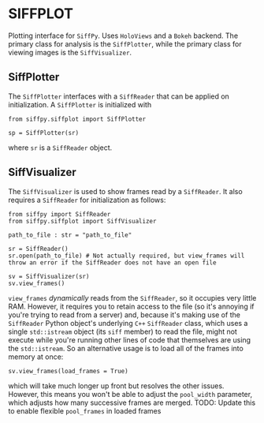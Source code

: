 # SIFFPLOT

Plotting interface for `SiffPy`. Uses `HoloViews` and a `Bokeh` backend. The primary class for analysis is the `SiffPlotter`,
while the primary class for viewing images is the `SiffVisualizer`.

## SiffPlotter

The `SiffPlotter` interfaces with a `SiffReader` that can be applied on initialization. A `SiffPlotter` is initialized with
```
from siffpy.siffplot import SiffPlotter

sp = SiffPlotter(sr)
```

where `sr` is a `SiffReader` object.

## SiffVisualizer

The `SiffVisualizer` is used to show frames read by a `SiffReader`. It also requires a `SiffReader` for initialization as follows:
```
from siffpy import SiffReader
from siffpy.siffplot import SiffVisualizer

path_to_file : str = "path_to_file"

sr = SiffReader()
sr.open(path_to_file) # Not actually required, but view_frames will throw an error if the SiffReader does not have an open file

sv = SiffVisualizer(sr)
sv.view_frames()
```

`view_frames` *dynamically* reads from the `SiffReader`, so it occupies very little RAM. However, it requires you to retain access
to the file (so it's annoying if you're trying to read from a server) and, because it's making use of the `SiffReader` Python object's
underlying `C++` `SiffReader` class, which uses a single `std::istream` object (its `siff` member) to read the file, might not execute while you're running
other lines of code that themselves are using the `std::istream`. So an alternative usage is to load all of the frames into memory at once:

```
sv.view_frames(load_frames = True)
```

which will take much longer up front but resolves the other issues. However, this means you won't be able to adjust the `pool_width` parameter,
which adjusts how many successive frames are merged.
TODO: Update this to enable flexible `pool_frames` in loaded frames

